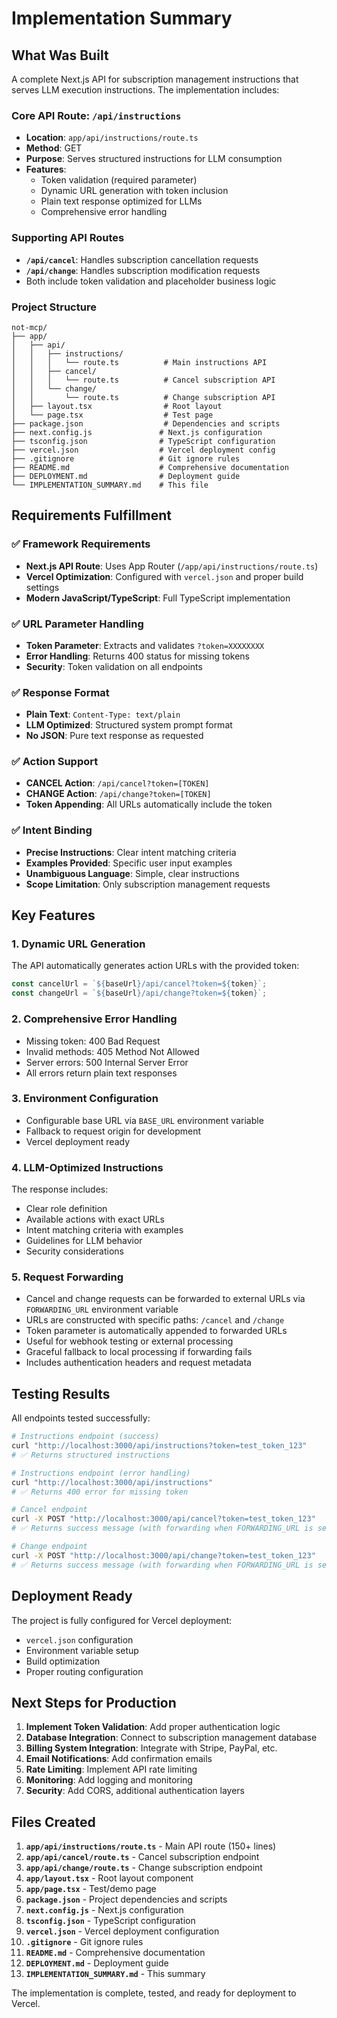 # Implementation Summary

## What Was Built

A complete Next.js API for subscription management instructions that serves LLM execution instructions. The implementation includes:

### Core API Route: `/api/instructions`
- **Location**: `app/api/instructions/route.ts`
- **Method**: GET
- **Purpose**: Serves structured instructions for LLM consumption
- **Features**:
  - Token validation (required parameter)
  - Dynamic URL generation with token inclusion
  - Plain text response optimized for LLMs
  - Comprehensive error handling

### Supporting API Routes
- **`/api/cancel`**: Handles subscription cancellation requests
- **`/api/change`**: Handles subscription modification requests
- Both include token validation and placeholder business logic

### Project Structure
```
not-mcp/
├── app/
│   ├── api/
│   │   ├── instructions/
│   │   │   └── route.ts          # Main instructions API
│   │   ├── cancel/
│   │   │   └── route.ts          # Cancel subscription API
│   │   └── change/
│   │       └── route.ts          # Change subscription API
│   ├── layout.tsx                # Root layout
│   └── page.tsx                  # Test page
├── package.json                  # Dependencies and scripts
├── next.config.js               # Next.js configuration
├── tsconfig.json                # TypeScript configuration
├── vercel.json                  # Vercel deployment config
├── .gitignore                   # Git ignore rules
├── README.md                    # Comprehensive documentation
├── DEPLOYMENT.md                # Deployment guide
└── IMPLEMENTATION_SUMMARY.md    # This file
```

## Requirements Fulfillment

### ✅ Framework Requirements
- **Next.js API Route**: Uses App Router (`/app/api/instructions/route.ts`)
- **Vercel Optimization**: Configured with `vercel.json` and proper build settings
- **Modern JavaScript/TypeScript**: Full TypeScript implementation

### ✅ URL Parameter Handling
- **Token Parameter**: Extracts and validates `?token=XXXXXXXX`
- **Error Handling**: Returns 400 status for missing tokens
- **Security**: Token validation on all endpoints

### ✅ Response Format
- **Plain Text**: `Content-Type: text/plain`
- **LLM Optimized**: Structured system prompt format
- **No JSON**: Pure text response as requested

### ✅ Action Support
- **CANCEL Action**: `/api/cancel?token=[TOKEN]`
- **CHANGE Action**: `/api/change?token=[TOKEN]`
- **Token Appending**: All URLs automatically include the token

### ✅ Intent Binding
- **Precise Instructions**: Clear intent matching criteria
- **Examples Provided**: Specific user input examples
- **Unambiguous Language**: Simple, clear instructions
- **Scope Limitation**: Only subscription management requests

## Key Features

### 1. Dynamic URL Generation
The API automatically generates action URLs with the provided token:
```typescript
const cancelUrl = `${baseUrl}/api/cancel?token=${token}`;
const changeUrl = `${baseUrl}/api/change?token=${token}`;
```

### 2. Comprehensive Error Handling
- Missing token: 400 Bad Request
- Invalid methods: 405 Method Not Allowed
- Server errors: 500 Internal Server Error
- All errors return plain text responses

### 3. Environment Configuration
- Configurable base URL via `BASE_URL` environment variable
- Fallback to request origin for development
- Vercel deployment ready

### 4. LLM-Optimized Instructions
The response includes:
- Clear role definition
- Available actions with exact URLs
- Intent matching criteria with examples
- Guidelines for LLM behavior
- Security considerations

### 5. Request Forwarding
- Cancel and change requests can be forwarded to external URLs via `FORWARDING_URL` environment variable
- URLs are constructed with specific paths: `/cancel` and `/change`
- Token parameter is automatically appended to forwarded URLs
- Useful for webhook testing or external processing
- Graceful fallback to local processing if forwarding fails
- Includes authentication headers and request metadata

## Testing Results

All endpoints tested successfully:

```bash
# Instructions endpoint (success)
curl "http://localhost:3000/api/instructions?token=test_token_123"
# ✅ Returns structured instructions

# Instructions endpoint (error handling)
curl "http://localhost:3000/api/instructions"
# ✅ Returns 400 error for missing token

# Cancel endpoint
curl -X POST "http://localhost:3000/api/cancel?token=test_token_123"
# ✅ Returns success message (with forwarding when FORWARDING_URL is set)

# Change endpoint
curl -X POST "http://localhost:3000/api/change?token=test_token_123"
# ✅ Returns success message (with forwarding when FORWARDING_URL is set)
```

## Deployment Ready

The project is fully configured for Vercel deployment:
- `vercel.json` configuration
- Environment variable setup
- Build optimization
- Proper routing configuration

## Next Steps for Production

1. **Implement Token Validation**: Add proper authentication logic
2. **Database Integration**: Connect to subscription management database
3. **Billing System Integration**: Integrate with Stripe, PayPal, etc.
4. **Email Notifications**: Add confirmation emails
5. **Rate Limiting**: Implement API rate limiting
6. **Monitoring**: Add logging and monitoring
7. **Security**: Add CORS, additional authentication layers

## Files Created

1. **`app/api/instructions/route.ts`** - Main API route (150+ lines)
2. **`app/api/cancel/route.ts`** - Cancel subscription endpoint
3. **`app/api/change/route.ts`** - Change subscription endpoint
4. **`app/layout.tsx`** - Root layout component
5. **`app/page.tsx`** - Test/demo page
6. **`package.json`** - Project dependencies and scripts
7. **`next.config.js`** - Next.js configuration
8. **`tsconfig.json`** - TypeScript configuration
9. **`vercel.json`** - Vercel deployment configuration
10. **`.gitignore`** - Git ignore rules
11. **`README.md`** - Comprehensive documentation
12. **`DEPLOYMENT.md`** - Deployment guide
13. **`IMPLEMENTATION_SUMMARY.md`** - This summary

The implementation is complete, tested, and ready for deployment to Vercel. 